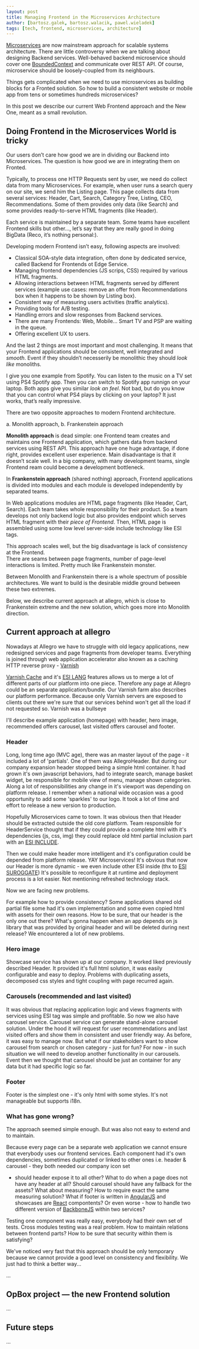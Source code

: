 ```yaml
---
layout: post
title: Managing Frontend in the Microservices Architecture
author: [bartosz.galek, bartosz.walacik, pawel.wieladek]
tags: [tech, frontend, microservices, architecture]
---
```


[Microservices](http://martinfowler.com/articles/microservices.html)
are now mainstream approach for scalable systems architecture.
There are little controversy when we are talking about designing Backend services.
Well-behaved backend microservice should cover one
[BoundedContext](http://martinfowler.com/bliki/BoundedContext.html)
and communicate over REST API.
Of course, microservice should be loosely-coupled from its neighbours.

Things gets complicated when we need to
use microservices as building blocks for a Fronted solution.
So how to build a consistent website or mobile app
from tens or sometimes hundreds microservices?

In this post we describe our current Web Frontend approach
and the New One, meant as a small revolution.

## Doing Frontend in the Microservices World is tricky
Our users don’t care how good we are in dividing our Backend into Microservices.
The question is how good we are in integrating them on Fronted.

Typically, to process one HTTP Requests sent by user, we need do collect data from many
Microservices.
For example, when user runs a search query on our site,
we send him the Listing page.
This page collects data from several services: Header, Cart, Search, Category Tree, Listing, CEO, Recommendations.
Some of them provides only data (like Search) and some provides ready-to-serve HTML fragments (like Header).

Each service is maintained by a separate team.
Some teams have excellent Frontend skills but other...,
let’s say that they are really good in doing BigData (Reco, it’s nothing personal:).

Developing modern Frontend isn’t easy, following aspects are involved:

* Classical SOA-style data integration, often done by dedicated service, called Backend for Frontends ot Edge Service.
* Managing frontend dependencies (JS scrips, CSS) required by various HTML fragments.
* Allowing interactions between HTML fragments served by different services
  (example use cases: remove an offer from Recommendations box when it happens to be shown by Listing box).
* Consistent way of measuring users activities (traffic analytics).
* Providing tools for A/B testing.
* Handling errors and slow responses from Backend services.
* There are many Frontends: Web, Mobile... Smart TV and PSP are waiting in the queue.
* Offering excellent UX to users.

And the last 2 things are most important and most challenging.
It means that your Frontend applications should be consistent, well integrated and *smooth*.
Event if they shouldn’t necesserily be monolithic they should *look like* monoliths.

I give you one example from Spotify.
You can listen to the music on a TV set using PS4 Spotify app.
Then you can switch to Spotify app runnign on your laptop.
Both apps give you similar *look an feel*.
Not bad, but do you know that you can control what PS4 plays
by clicking on your laptop? It just works, that’s really impressive.

There are two opposite approaches to modern Frontend architecture.

a. Monolith approach,
b. Frankenstein approach

**Monolith approach** is dead simple: one Frontend team creates and maintains one Frontend application,
which gathers data from backend services using REST API. This approach have one huge advantage, if done right,
provides excellent user experience. Main disadvantage is that it doesn’t scale well. In a big company, with many development teams,
single Frontend ream could become a development bottleneck.

In **Frankenstein approach** (shared nothing) approach,
Frontend applications is divided into modules and each module is developed independently by separated teams.

In Web applications modules are HTML page fragments (like Header, Cart, Search).
Each team takes whole responsibility for their product. So a team develops not only backend logic 
but also provides endpoint which serves HTML fragment with their *piece of Frontend*.
Then, HTML page is assembled using some low level server-side include technology like ESI tags.

This approach scales well, but the big disadvantage is lack of consistency at the Frontend.  
There are seams between page fragments, number of page-level interactions is limited.
Pretty much like Frankenstein monster.

Between Monolith and Frankenstein there is a whole spectrum of possible architectures.
We want to build is the desirable middle ground between these two extremes.

Below, we describe current approach at allegro, which is close to Frankenstein extreme
and the new solution, which goes more into Monolith direction. 
 
## Current approach at allegro

Nowadays at Allegro we have to struggle with old legacy applications, new redesigned services
and page fragments from developer teams. Everything is joined through web application accelerator
also known as a caching HTTP reverse proxy - [Varnish](https://www.varnish-cache.org)

[Varnish Cache](https://www.varnish-cache.org) and it's [ESI LANG](https://www.w3.org/TR/esi-lang) features
allows us to merge a lot of different parts of our platform into one piece. Therefore any page at Allegro could be an separate application/bundle.
Our Varnish farm also describes our platform performance. Because only Varnish servers are exposed to clients out there we're sure that our services
behind won't get all the load if not requested so. Varnish was a bullseye

I'll describe example application (homepage) with header, hero image, recommended offers carousel, last visited offers carousel and footer.

### Header

Long, long time ago (MVC age), there was an master layout of the page - it included a lot of 'partials'.
One of them was AllegroHeader. But during our company expansion header stopped being a simple html container.
It had grown it's own javascript behaviors, had to integrate search, manage basket widget, be responsible for
mobile view of menu, manage shown categories. Along a lot of responsibilities any change in it's viewport was
depending on platform release. I remember when a national wide occasion was a good opportunity to add some 'sparkles'
to our logo. It took a lot of time and effort to release a new version to production.

Hopefully Microservices came to town. It was obvious then that Header should be extracted outside the old core platform.
Team responsible for HeaderService thought that if they could provide a complete html with it's dependencies (js, css, img)
they could replace old html partial inclusion part with an [ESI INCLUDE](https://en.wikipedia.org/wiki/Edge_Side_Includes).

Then we could make header more intelligent and it's configuration could be depended from platform release. YAY Microservices!
It's obvious that now our Header is more dynamic - we even include other ESI inside (thx to [ESI SUROGGATE](https://www.w3.org/TR/edge-arch/))
It's possible to reconfigure it at runtime and deployment process is a lot easier. Not mentioning refreshed technology stack.

Now we are facing new problems.

For example how to provide consistency? Some applications shared old partial file some had it's own implementation and some even copied
html with assets for their own reasons. How to be sure, that our header is the only one out there? What's gonna happen when an app depends
on js library that was provided by original header and will be deleted during next release? We encountered a lot of new problems.

### Hero image

Showcase service has shown up at our company. It worked liked previously described Header. It provided it's full html solution, it was easily
configurable and easy to deploy. Problems with duplicating assets, decomposed css styles and tight coupling with page <head> recurred again.

### Carousels (recommended and last visited)

It was obvious that replacing application logic and views fragments with services using ESI tag was simple and profitable.
So now we also have carousel service. Carousel service can generate stand-alone carousel solution. Under the hood it will request for
user recommendations and last visited offers and show them in consistent and user friendly way. As before, it was easy to manage now.
But what if our stakeholders want to show carousel from search or chosen category - just for fun? For now - in such situation we will
need to develop another functionality in our carousels. Event then we thought that carousel should be just an container for any data
but it had specific logic so far.

### Footer

Footer is the simplest one - it's only html with some styles. It's not manageable but supports i18n.

### What has gone wrong?

The approach seemed simple enough. But was also not easy to extend and to maintain.

Because every page can be a separate web application we cannot ensure that everybody uses our frontend services.
Each component had it's own dependencies, sometimes duplicated or linked to other ones i.e. header & carousel - they both needed our company icon set
- should header expose it to all other? What to do when a page does not have any header at all?
Should carousel should have any fallback for the assets? What about measuring? How to require exact the same measuring solution?
What if footer is written in [AngularJS](https://angularjs.org) and showcases are [React](https://facebook.github.io/react/) compontents?
Or even worse - how to handle two different version of [BackboneJS](http://backbonejs.org) within two services?

Testing one component was really easy, everybody had their own set of tests. Cross modules testing was a real problem.
How to maintain relations between frontend parts? How to be sure that security within them is satisfying? 

We've noticed very fast that this approach should be only temporary because we cannot provide a good level on consistency and
flexibility. We just had to think a better way...

...

## OpBox project &mdash; the new Frontend solution


...

## Future steps
...

